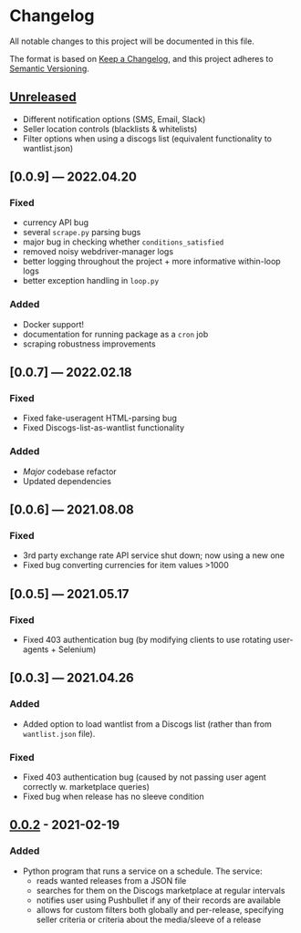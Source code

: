 # Changelog

All notable changes to this project will be documented in this file.

The format is based on [Keep a Changelog](https://keepachangelog.com/en/1.0.0/),
and this project adheres to [Semantic Versioning](https://semver.org/spec/v2.0.0.html).

## [Unreleased]

* Different notification options (SMS, Email, Slack)
* Seller location controls (blacklists & whitelists)
* Filter options when using a discogs list (equivalent functionality to wantlist.json)

## [0.0.9] — 2022.04.20

### Fixed
* currency API bug
* several `scrape.py` parsing bugs
* major bug in checking whether `conditions_satisfied`
* removed noisy webdriver-manager logs
* better logging throughout the project + more informative within-loop logs
* better exception handling in `loop.py`

### Added
* Docker support!
* documentation for running package as a `cron` job
* scraping robustness improvements

## [0.0.7] — 2022.02.18

### Fixed
* Fixed fake-useragent HTML-parsing bug
* Fixed Discogs-list-as-wantlist functionality

### Added
* _Major_ codebase refactor
* Updated dependencies

## [0.0.6] — 2021.08.08

### Fixed
* 3rd party exchange rate API service shut down; now using a new one
* Fixed bug converting currencies for item values >1000

## [0.0.5] — 2021.05.17
### Fixed
* Fixed 403 authentication bug (by modifying clients to use rotating user-agents + Selenium)

## [0.0.3] — 2021.04.26
### Added
* Added option to load wantlist from a Discogs list (rather than from ```wantlist.json``` file).

### Fixed
* Fixed 403 authentication bug (caused by not passing user agent correctly w. marketplace queries)
* Fixed bug when release has no sleeve condition

## [0.0.2] - 2021-02-19
### Added
* Python program that runs a service on a schedule. The service: 
  * reads wanted releases from a JSON file
  * searches for them on the Discogs marketplace at regular intervals
  * notifies user using Pushbullet if any of their records are available  
  * allows for custom filters both globally and per-release, specifying seller criteria 
  or criteria about the media/sleeve of a release 

[Unreleased]: https://github.com/michaelhball/discogs_alert/compare/v0.0.2...HEAD
[0.0.2]: https://github.com/michaelhball/discogs_alert/releases/tag/v0.0.2
